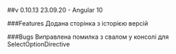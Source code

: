 ##v 0.10.13
23.09.20 - Angular 10

###Features
Додана сторінка з історією версій

###Bugs
Виправлена помилка з свалом у консолі для SelectOptionDirective
